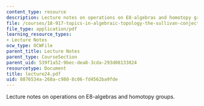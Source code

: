 ```yaml
---
content_type: resource
description: Lecture notes on operations on E8-algebras and homotopy groups.
file: /courses/18-917-topics-in-algebraic-topology-the-sullivan-conjecture-fall-2007/8876534a268ac9808c06fd4562ba9fde_lecture24.pdf
file_type: application/pdf
learning_resource_types:
- Lecture Notes
ocw_type: OCWFile
parent_title: Lecture Notes
parent_type: CourseSection
parent_uid: 539f1a52-9bec-dea8-3cda-293d08133024
resourcetype: Document
title: lecture24.pdf
uid: 8876534a-268a-c980-8c06-fd4562ba9fde
---
```

Lecture notes on operations on E8-algebras and homotopy groups.

